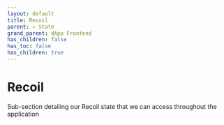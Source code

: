 ```yaml
---
layout: default
title: Recoil
parent: ⚛️ State
grand_parent: dApp Frontend
has_children: false
has_toc: false
has_children: true
---
```


# Recoil

Sub-section detailing our Recoil state that we can access throughout the application
